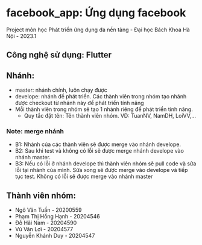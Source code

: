 # facebook_app: Ứng dụng facebook

Project môn học Phát triển ứng dụng đa nền tảng - Đại học Bách Khoa Hà Nội - 2023.1

## Công nghệ sử dụng: Flutter

## Nhánh:
- master: nhánh chính, luôn chạy được
- develope: nhánh để phát triển. Các thành viên trong nhóm tạo nhánh được checkout từ nhánh này để phát triển tính năng
- Mỗi thành viên trong nhóm sẽ tạo 1 nhánh riêng để phát triển tính năng.
  + Quy tắc đặt tên: Tên thành viên nhóm. VD: TuanNV, NamDH, LoiVV,...
  
### Note: merge nhánh
- B1: Nhánh của các thành viên sẽ được merge vào nhánh develope.
- B2: Sau khi test và không có lỗi sẽ được merge nhánh develope vào nhánh master.
- B3: Nếu có lỗi ở nhánh develope thì thành viên nhóm sẽ pull code và sửa lỗi tại nhánh của mình. Sửa xong sẽ được merge vào develope và tiếp tục test. Không có lỗi sẽ được merge vào nhánh master

## Thành viên nhóm:
- Ngô Văn Tuấn - 20200559
- Phạm Thị Hồng Hạnh - 20204546
- Đỗ Hải Nam - 20204590
- Vũ Văn Lợi - 20204577
- Nguyễn Khánh Duy - 20204547
